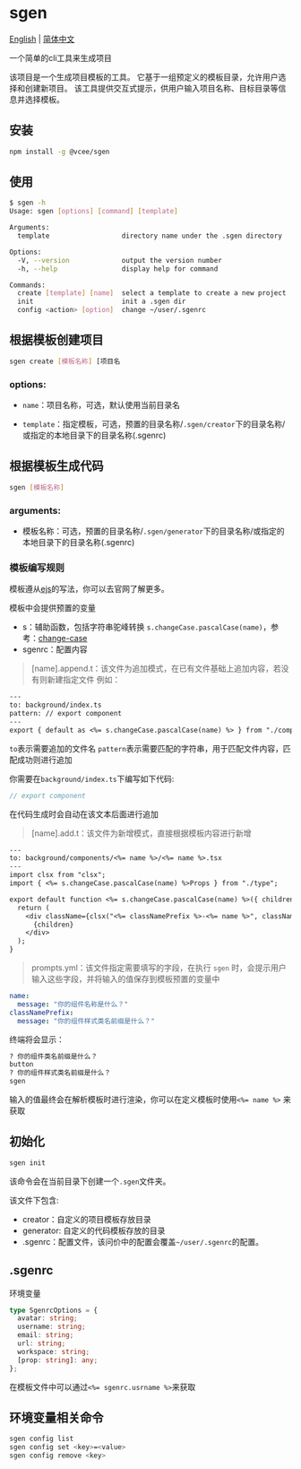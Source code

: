 # sgen

[English](https://github.com/shaxutang/sgen#readme) | [简体中文](https://github.com/shaxutang/sgen/blob/main/README-zh.md)

一个简单的cli工具来生成项目

该项目是一个生成项目模板的工具。 它基于一组预定义的模板目录，允许用户选择和创建新项目。 该工具提供交互式提示，供用户输入项目名称、目标目录等信息并选择模板。

## 安装

```bash
npm install -g @vcee/sgen
```

## 使用

```bash
$ sgen -h
Usage: sgen [options] [command] [template]

Arguments:
  template                  directory name under the .sgen directory

Options:
  -V, --version             output the version number
  -h, --help                display help for command

Commands:
  create [template] [name]  select a template to create a new project
  init                      init a .sgen dir
  config <action> [option]  change ~/user/.sgenrc
```

## 根据模板创建项目

```bash
sgen create [模板名称] [项目名
```

### options:

- `name`：项目名称，可选，默认使用当前目录名

- `template`：指定模板，可选，预置的目录名称/`.sgen/creator`下的目录名称/或指定的本地目录下的目录名称(.sgenrc)

## 根据模板生成代码

```bash
sgen [模板名称]
```

### arguments:

- 模板名称：可选，预置的目录名称/`.sgen/generator`下的目录名称/或指定的本地目录下的目录名称(.sgenrc)

### 模板编写规则

模板遵从[ejs](https://ejs.co/)的写法，你可以去官网了解更多。

模板中会提供预置的变量

- s：辅助函数，包括字符串驼峰转换 `s.changeCase.pascalCase(name)`，参考：[change-case](https://github.com/blakeembrey/change-case)
- sgenrc：配置内容

> [name].append.t：该文件为追加模式，在已有文件基础上追加内容，若没有则新建指定文件
> 例如：

```txt
---
to: background/index.ts
pattern: // export component
---
export { default as <%= s.changeCase.pascalCase(name) %> } from "./components/<%= name %>";
```

`to`表示需要追加的文件名
`pattern`表示需要匹配的字符串，用于匹配文件内容，匹配成功则进行追加

你需要在`background/index.ts`下编写如下代码:

```typescript
// export component
```

在代码生成时会自动在该文本后面进行追加

> [name].add.t：该文件为新增模式，直接根据模板内容进行新增

```txt
---
to: background/components/<%= name %>/<%= name %>.tsx
---
import clsx from "clsx";
import { <%= s.changeCase.pascalCase(name) %>Props } from "./type";

export default function <%= s.changeCase.pascalCase(name) %>({ children, className, ...rest }: <%= s.changeCase.pascalCase(name) %>Props) {
  return (
    <div className={clsx("<%= classNamePrefix %>-<%= name %>", className)} {...rest}>
      {children}
    </div>
  );
}
```

> prompts.yml：该文件指定需要填写的字段，在执行 `sgen` 时，会提示用户输入这些字段，并将输入的值保存到模板预置的变量中

```yml
name:
  message: "你的组件名称是什么？"
classNamePrefix:
  message: "你的组件样式类名前缀是什么？"
```

终端将会显示：

```bash
? 你的组件类名前缀是什么？
button
? 你的组件样式类名前缀是什么？
sgen
```

输入的值最终会在解析模板时进行渲染，你可以在定义模板时使用`<%= name %>` 来获取

## 初始化

```bash
sgen init
```

该命令会在当前目录下创建一个`.sgen`文件夹。

该文件下包含:

- creator：自定义的项目模板存放目录
- generator: 自定义的代码模板存放的目录
- .sgenrc：配置文件，该问价中的配置会覆盖`~/user/.sgenrc`的配置。

## .sgenrc

环境变量

```typescript
type SgenrcOptions = {
  avatar: string;
  username: string;
  email: string;
  url: string;
  workspace: string;
  [prop: string]: any;
};
```

在模板文件中可以通过`<%= sgenrc.usrname %>`来获取

## 环境变量相关命令

```bash
sgen config list
sgen config set <key>=<value>
sgen config remove <key>
```

